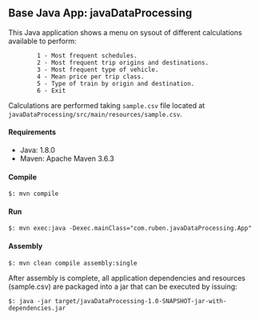 ## Base Java App: javaDataProcessing

This Java application shows a menu on sysout of different calculations available to perform:

```
        1 - Most frequent schedules.
        2 - Most frequent trip origins and destinations.
        3 - Most frequent type of vehicle.
        4 - Mean price per trip class.
        5 - Type of train by origin and destination.
        6 - Exit
```

Calculations are performed taking ```sample.csv``` file located at ```javaDataProcessing/src/main/resources/sample.csv```.

#### Requirements

- Java: 1.8.0
- Maven: Apache Maven 3.6.3

#### Compile

```
$: mvn compile
```

#### Run

```
$: mvn exec:java -Dexec.mainClass="com.ruben.javaDataProcessing.App"
```

#### Assembly

```
$: mvn clean compile assembly:single
```

After assembly is complete, all application dependencies and resources (sample.csv) are packaged into a jar that can be executed by issuing:

```
$: java -jar target/javaDataProcessing-1.0-SNAPSHOT-jar-with-dependencies.jar
```